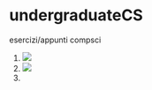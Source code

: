 # undergraduateCS
esercizi/appunti compsci

1. ![](http://www.sciweavers.org/upload/Tex2Img_1521728874/render.png)
1. ![](http://www.sciweavers.org/upload/Tex2Img_1521729141/render.png)
1.
